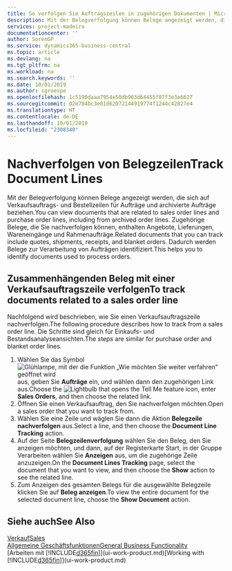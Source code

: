```yaml
---
title: So verfolgen Sie Auftragszeilen in zugehörigen Dokumenten | Microsoft Docs
description: Mit der Belegverfolgung können Belege angezeigt werden, die sich auf Verkaufsauftrags- und Bestellzeilen für Aufträge und archivierte Aufträge beziehen. Zugehörige Belege, die Sie nachverfolgen können, enthalten Angebote, Lieferungen, Wareneingänge und Rahmenaufträge. Dadurch werden Belege zur Verarbeitung von Aufträgen identifiziert.
services: project-madeira
documentationcenter: ''
author: SorenGP
ms.service: dynamics365-business-central
ms.topic: article
ms.devlang: na
ms.tgt_pltfrm: na
ms.workload: na
ms.search.keywords: ''
ms.date: 10/01/2019
ms.author: sgroespe
ms.openlocfilehash: 1c5190daaa7954e50db903d64455f07f3e3e6627
ms.sourcegitcommit: 02e704bc3e01d62072144919774f1244c42827e4
ms.translationtype: HT
ms.contentlocale: de-DE
ms.lasthandoff: 10/01/2019
ms.locfileid: "2308340"
---
```

# <a name="track-document-lines"></a><span data-ttu-id="d2dd9-105">Nachverfolgen von Belegzeilen</span><span class="sxs-lookup"><span data-stu-id="d2dd9-105">Track Document Lines</span></span>
<span data-ttu-id="d2dd9-106">Mit der Belegverfolgung können Belege angezeigt werden, die sich auf Verkaufsauftrags- und Bestellzeilen für Aufträge und archivierte Aufträge beziehen.</span><span class="sxs-lookup"><span data-stu-id="d2dd9-106">You can view documents that are related to sales order lines and purchase order lines, including from archived order lines.</span></span> <span data-ttu-id="d2dd9-107">Zugehörige Belege, die Sie nachverfolgen können, enthalten Angebote, Lieferungen, Wareneingänge und Rahmenaufträge.</span><span class="sxs-lookup"><span data-stu-id="d2dd9-107">Related documents that you can track include quotes, shipments, receipts, and blanket orders.</span></span> <span data-ttu-id="d2dd9-108">Dadurch werden Belege zur Verarbeitung von Aufträgen identifiziert.</span><span class="sxs-lookup"><span data-stu-id="d2dd9-108">This helps you to identify documents used to process orders.</span></span>  

## <a name="to-track-documents-related-to-a-sales-order-line"></a><span data-ttu-id="d2dd9-109">Zusammenhängenden Beleg mit einer Verkaufsauftragszeile verfolgen</span><span class="sxs-lookup"><span data-stu-id="d2dd9-109">To track documents related to a sales order line</span></span>
<span data-ttu-id="d2dd9-110">Nachfolgend wird beschrieben, wie Sie einen Verkaufsauftragszeile nachverfolgen.</span><span class="sxs-lookup"><span data-stu-id="d2dd9-110">The following procedure describes how to track from a sales order line.</span></span> <span data-ttu-id="d2dd9-111">Die Schritte sind gleich für Einkaufs- und Bestandsanalyseansichten.</span><span class="sxs-lookup"><span data-stu-id="d2dd9-111">The steps are similar for purchase order and blanket order lines.</span></span>

1.  <span data-ttu-id="d2dd9-112">Wählen Sie das Symbol ![Glühlampe, mit der die Funktion „Wie möchten Sie weiter verfahren“ geöffnet wird](media/ui-search/search_small.png "Wie möchten Sie weiter verfahren?") aus, geben Sie **Aufträge** ein, und wählen dann den zugehörigen Link aus.</span><span class="sxs-lookup"><span data-stu-id="d2dd9-112">Choose the ![Lightbulb that opens the Tell Me feature](media/ui-search/search_small.png "Tell me what you want to do") icon, enter **Sales Orders**, and then choose the related link.</span></span>  
2.  <span data-ttu-id="d2dd9-113">Öffnen Sie einen Verkaufsauftrag, den Sie nachverfolgen möchten.</span><span class="sxs-lookup"><span data-stu-id="d2dd9-113">Open a sales order that you want to track from.</span></span>  
3.  <span data-ttu-id="d2dd9-114">Wählen Sie eine Zeile und wäglen Sie dann die Aktion **Belegzeile nachverfolgen** aus.</span><span class="sxs-lookup"><span data-stu-id="d2dd9-114">Select a line, and then choose the **Document Line Tracking** action.</span></span>
4. <span data-ttu-id="d2dd9-115">Auf der Seite **Belegzeilenverfolgung** wählen Sie den Beleg, den Sie anzeigen möchten, und dann, auf der Registerkarte Start, in der Gruppe Verarbeiten wählen Sie **Anzeigen** aus, um die zugehörige Zeile anzuzeigen.</span><span class="sxs-lookup"><span data-stu-id="d2dd9-115">On the **Document Lines Tracking** page, select the document that you want to view, and then choose the **Show** action to see the related line.</span></span>
5. <span data-ttu-id="d2dd9-116">Zum Anzeigen des gesamten Belegs für die ausgewählte Belegzeile klicken Sie auf **Beleg anzeigen**.</span><span class="sxs-lookup"><span data-stu-id="d2dd9-116">To view the entire document for the selected document line, choose the **Show Document** action.</span></span>

## <a name="see-also"></a><span data-ttu-id="d2dd9-117">Siehe auch</span><span class="sxs-lookup"><span data-stu-id="d2dd9-117">See Also</span></span>
[<span data-ttu-id="d2dd9-118">Verkauf</span><span class="sxs-lookup"><span data-stu-id="d2dd9-118">Sales</span></span>](sales-manage-sales.md)  
[<span data-ttu-id="d2dd9-119">Allgemeine Geschäftsfunktionen</span><span class="sxs-lookup"><span data-stu-id="d2dd9-119">General Business Functionality</span></span>](ui-across-business-areas.md)  
<span data-ttu-id="d2dd9-120">[Arbeiten mit [!INCLUDE[d365fin](includes/d365fin_md.md)]](ui-work-product.md)</span><span class="sxs-lookup"><span data-stu-id="d2dd9-120">[Working with [!INCLUDE[d365fin](includes/d365fin_md.md)]](ui-work-product.md)</span></span>
